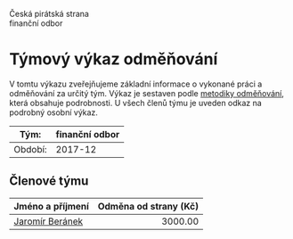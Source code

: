 Česká pirátská strana  
finanční odbor

Týmový výkaz odměňování
===========================

V tomtu výkazu zveřejňujeme základní informace o vykonané práci a odměňování
za určitý tým. Výkaz je sestaven podle [metodiky odměňování][metodika],
která obsahuje podrobnosti. U všech členů týmu je uveden odkaz na podrobný osobní výkaz.

Tým:                     | finanční odbor
-----------------------  | --------------------
Období:                  | 2017-12

Členové týmu
--------------

| Jméno a příjmení                    |   Odměna od strany (Kč) |
|:------------------------------------|------------------------:|
| [Jaromír Beránek](jaromir-beranek/) |                 3000.00 |


[metodika]: https://redmine.pirati.cz/projects/po/wiki/Odmenovani
